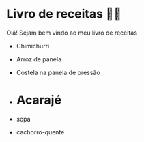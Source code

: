 # Livro de receitas :man_cook:

Olá! Sejam bem vindo ao meu livro de receitas

- Chimichurri

- Arroz de panela

- Costela na panela de pressão

- Acarajé
  =======

- sopa

- cachorro-quente
